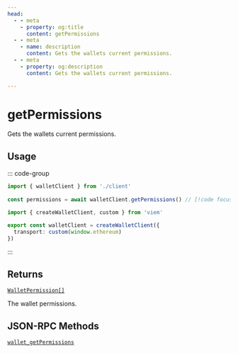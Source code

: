 ```yaml
---
head:
  - - meta
    - property: og:title
      content: getPermissions
  - - meta
    - name: description
      content: Gets the wallets current permissions.
  - - meta
    - property: og:description
      content: Gets the wallets current permissions.

---
```


# getPermissions

Gets the wallets current permissions.

## Usage

::: code-group

```ts [example.ts]
import { walletClient } from './client'
 
const permissions = await walletClient.getPermissions() // [!code focus:99]
```

```ts [client.ts]
import { createWalletClient, custom } from 'viem'

export const walletClient = createWalletClient({
  transport: custom(window.ethereum)
})
```

:::

## Returns

[`WalletPermission[]`](/docs/glossary/types#walletpermission)

The wallet permissions.

## JSON-RPC Methods

[`wallet_getPermissions`](https://eips.ethereum.org/EIPS/eip-2255)

